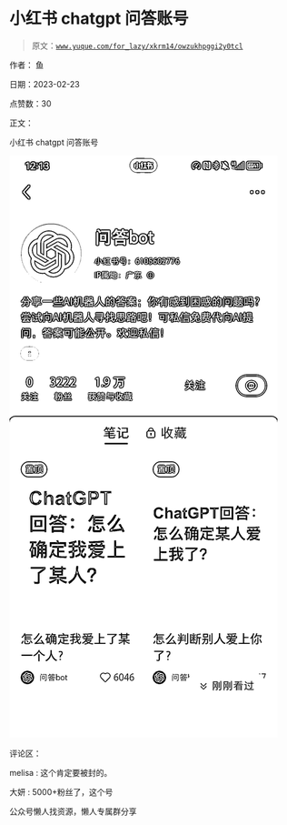 # 小红书 chatgpt 问答账号

> 原文：[`www.yuque.com/for_lazy/xkrm14/owzukhpggi2y0tcl`](https://www.yuque.com/for_lazy/xkrm14/owzukhpggi2y0tcl)

作者： 鱼

日期：2023-02-23

点赞数：30

正文：

小红书 chatgpt 问答账号

![](img/e21ea12e45adb27d276c2ee99a220943.png)  

评论区：

melisa : 这个肯定要被封的。

大妍 : 5000+粉丝了，这个号

公众号懒人找资源，懒人专属群分享

